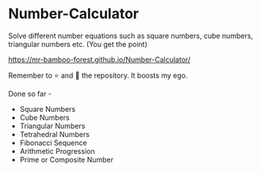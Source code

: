 # Number-Calculator
Solve different number equations such as square numbers, cube numbers, triangular numbers etc. (You get the point) 

https://mr-bamboo-forest.github.io/Number-Calculator/

Remember to ⭐ and 👀 the repository. It boosts my ego.

Done so far - 
* Square Numbers
* Cube Numbers
* Triangular Numbers
* Tetrahedral Numbers
* Fibonacci Sequence 
* Arithmetic Progression 
* Prime or Composite Number
